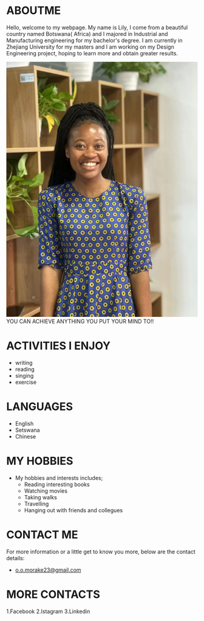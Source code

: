 # ABOUTME
Hello, welcome to my webpage. My name is Lily, I come from a beautiful country named Botswana( Africa) and I majored in Industrial and Manufacturing engineering for my bachelor's degree. I am currently in Zhejiang University for my masters and I am working on my Design Engineering project, hoping to learn more and obtain greater results. 

![](https://github.com/LilyMorake/ABOUTME/blob/main/img3/LILYMOR.jpg)
                          YOU CAN ACHIEVE ANYTHING YOU PUT YOUR MIND TO!!

# ACTIVITIES I ENJOY
+ writing
+ reading
+ singing
+ exercise

# LANGUAGES
- English
- Setswana
- Chinese
  
# MY HOBBIES
* My hobbies and interests includes;
  *  Reading interesting books
  *  Watching movies
  *  Taking walks
  *  Travelling
  *  Hanging out with friends and collegues
    
# CONTACT ME
For more information or a little get to know you more, below are the contact details:
 * o.o.morake23@gmail.com

# MORE CONTACTS
1.Facebook
2.Istagram
3.Linkedin






